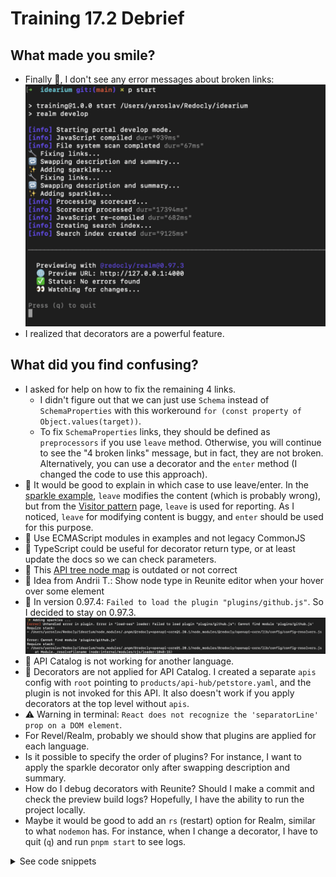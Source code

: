 # Training 17.2 Debrief

## What made you smile?

- Finally 🎉, I don't see any error messages about broken links: ![run-realm-wthout-errors.png](./images/run-realm-wthout-errors.png)
- I realized that decorators are a powerful feature.

## What did you find confusing?

- I asked for help on how to fix the remaining 4 links.
  - I didn't figure out that we can just use `Schema` instead of `SchemaProperties` with this workeround `for (const property of Object.values(target))`.
  - To fix `SchemaProperties` links, they should be defined as `preprocessors` if you use `leave` method. Otherwise, you will continue to see the "4 broken links" message, but in fact, they are not broken. Alternatively, you can use a decorator and the `enter` method (I changed the code to use this approach).
- 📖 It would be good to explain in which case to use leave/enter. In the [sparkle example](https://redocly.com/docs/cli/custom-plugins/custom-decorators#decorator-example), `leave` modifies the content (which is probably wrong), but from the [Visitor pattern](https://redocly.com/docs/cli/custom-plugins/visitor) page, `leave` is used for reporting. As I noticed, `leave` for modifying content is buggy, and `enter` should be used for this purpose.
- 📖 Use ECMAScript modules in examples and not legacy CommonJS
- 📖 TypeScript could be useful for decorator return type, or at least update the docs so we can check parameters.
- 📖 This [API tree node map](https://redocly.com/docs/openapi-visual-reference/openapi-node-types#openapi-3.0-and-3.1-node-type-tree) is outdated or not correct
- 📖 Idea from Andrii T.: Show node type in Reunite editor when your hover over some element
- 🐞 In version 0.97.4: `Failed to load the plugin "plugins/github.js"`. So I decided to stay on 0.97.3. ![0.97.4-plugin-path-issue.png](./images/0.97.4-plugin-path-issue.png)
- 🐞 API Catalog is not working for another language.
- 🐞 Decorators are not applied for API Catalog. I created a separate `apis` config with `root` pointing to `products/api-hub/petstore.yaml`, and the plugin is not invoked for this API. It also doesn't work if you apply decorators at the top level without `apis`.
- ⚠️ Warning in terminal: `React does not recognize the 'separatorLine' prop on a DOM element`.
- For Revel/Realm, probably we should show that plugins are applied for each language.
- Is it possible to specify the order of plugins? For instance, I want to apply the sparkle decorator only after swapping description and summary.
- How do I debug decorators with Reunite? Should I make a commit and check the preview build logs? Hopefully, I have the ability to run the project locally.
- Maybe it would be good to add an `rs` (restart) option for Realm, similar to what `nodemon` has. For instance, when I change a decorator, I have to quit (`q`) and run `pnpm start` to see logs.

<details><summary>See code snippets</summary>

{% code-snippet file="/redocly.yaml" title="redocly.yaml" to=11  /%}

{% code-snippet file="/plugins/github.js" title="plugins/github.js" /%}

{% code-snippet file="/plugins/decorators/external-links-fix.js" title="external-links-fix.js" /%}

{% code-snippet file="/plugins/decorators/webhooks-swap-description-and-summary.js" title="webhooks-swap-description-and-summary.js" /%}

{% code-snippet file="/plugins/decorators/operation-sparkle.js" title="operation-sparkle.js" /%}

</details>
